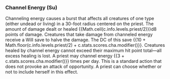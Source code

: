 ### **Channel Energy** (Su)

Channeling energy causes a burst that affects all creatures of one type (either undead or living) in a 30-foot radius centered on the priest.
The amount of damage dealt or healed {{Math.ceil(c.info.levels.priest/2)}}d8 points of damage.
Creatures that take damage from channeled energy receive a Will save to halve the damage.
The DC of this save {{10 + Math.floor(c.info.levels.priest/2) + c.stats.scores.cha.modifier()}}.
Creatures healed by channel energy cannot exceed their maximum hit point total—all excess healing is lost.
A priest may channel energy {{3 + c.stats.scores.cha.modifier()}} times per day.
This is a standard action that does not provoke an attack of opportunity.
A priest can choose whether or not to include herself in this effect.